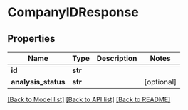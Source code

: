 # CompanyIDResponse


## Properties
Name | Type | Description | Notes
------------ | ------------- | ------------- | -------------
**id** | **str** |  | 
**analysis_status** | **str** |  | [optional] 

[[Back to Model list]](../README.md#documentation-for-models) [[Back to API list]](../README.md#documentation-for-api-endpoints) [[Back to README]](../README.md)


